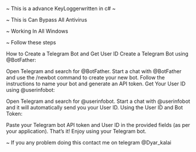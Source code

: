 ~ This is a advance KeyLoggerwritten in c# ~

~ This is Can Bypass All Antivirus 

~ Working In All Windows

~   Follow these steps 

How to Create a Telegram Bot and Get User ID
Create a Telegram Bot using @BotFather:

Open Telegram and search for @BotFather.
Start a chat with @BotFather and use the /newbot command to create your new bot.
Follow the instructions to name your bot and generate an API token.
Get Your User ID using @userinfobot:

Open Telegram and search for @userinfobot.
Start a chat with @userinfobot and it will automatically send you your User ID.
Using the User ID and Bot Token:

Paste your Telegram bot API token and User ID in the provided fields (as per your application).
That’s it! Enjoy using your Telegram bot.

~ If you any problem doing this contact me on telegram @Dyar_kalai 
